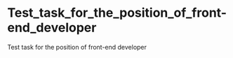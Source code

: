 # Test_task_for_the_position_of_front-end_developer
Test task for the position of front-end developer
